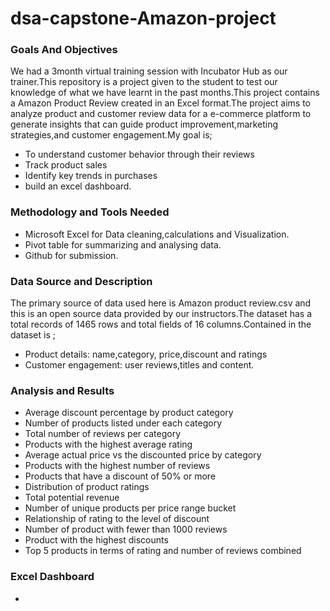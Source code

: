 # dsa-capstone-Amazon-project
### Goals And Objectives
We had a 3month virtual training session with Incubator Hub as our trainer.This repository is a project given to the student to test our knowledge of what we have learnt in the past months.This project contains a Amazon Product Review created in an Excel format.The project aims to analyze product and customer review data for a e-commerce platform to generate insights that can guide product improvement,marketing strategies,and customer engagement.My goal is;
- To understand customer behavior through their reviews
- Track product sales
- Identify key trends in purchases
- build an excel dashboard.

### Methodology and Tools Needed
- Microsoft Excel for Data cleaning,calculations and Visualization.
- Pivot table for summarizing and analysing data.
- Github for submission.

### Data Source and Description
The primary source of data used here is Amazon product review.csv and this is an open source data provided by our instructors.The dataset has a total records of 1465 rows and total fields of 16 columns.Contained in the dataset is ;
- Product details: name,category, price,discount and ratings
- Customer engagement: user reviews,titles and content.

### Analysis and Results
- Average discount percentage by product category
- Number of products listed under each category
- Total number of reviews per category
- Products with the highest  average rating
- Average actual price vs the discounted price by category
- Products with the highest number of reviews
- Products that have a discount of 50% or more
- Distribution of product ratings
- Total potential revenue
- Number of unique products per price range bucket
- Relationship of rating to the level of discount
- Number of product with fewer than 1000 reviews
- Product with the highest discounts
- Top 5 products in terms of rating and number of reviews combined

### Excel Dashboard
- 


